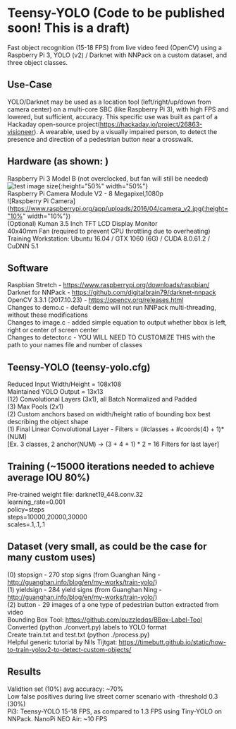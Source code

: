 # Teensy-YOLO (Code to be published soon!  This is a draft)
Fast object recognition (15-18 FPS) from live video feed (OpenCV) using a Raspberry Pi 3, YOLO (v2) / Darknet with NNPack on a custom dataset, and three object classes.

Use-Case
--------
YOLO/Darknet may be used as a location tool (left/right/up/down from camera center) on a multi-core SBC (like Raspberry Pi 3), with high FPS and lowered, but sufficient, accuracy.  This specific use was built as part of a Hackaday open-source project(https://hackaday.io/project/26863-visioneer).  A wearable, used by a visually impaired person, to detect the presence and direction of a pedestrian button near a crosswalk.

Hardware (as shown:  )
--------
Raspberry Pi 3 Model B (not overclocked, but fan will still be needed)  
![test image size](https://www.raspberrypi.org/app/uploads/2017/05/Raspberry-Pi-3-1-1619x1080.jpg){:height="50%" width="50%"}       
Raspberry Pi Camera Module V2 - 8 Megapixel,1080p     
![Raspberry Pi Camera](https://www.raspberrypi.org/app/uploads/2016/04/camera_v2.jpg{:height="10%" width="10%"})     
(Optional) Kuman 3.5 Inch TFT LCD Display Monitor    
40x40mm Fan (required to prevent CPU throttling due to overheating)   
Training Workstation: Ubuntu 16.04 / GTX 1060 (6G) / CUDA 8.0.61.2 / CuDNN 5.1    

Software
--------
Raspbian Stretch - https://www.raspberrypi.org/downloads/raspbian/    
Darknet for NNPack - https://github.com/digitalbrain79/darknet-nnpack    
OpenCV 3.3.1 (2017.10.23) - https://opencv.org/releases.html    
Changes to demo.c - default demo will not run NNPack multi-threading, without these modifications    
Changes to image.c - added simple equation to output whether bbox is left, right or center of screen center    
Changes to detector.c - YOU WILL NEED TO CUSTOMIZE THIS with the path to your names file and number of classes   

Teensy-YOLO  (teensy-yolo.cfg)
-----------
Reduced Input Width/Height = 108x108    
Maintained YOLO Output = 13x13    
(12) Convolutional Layers (3x1), all Batch Normalized and Padded    
(3) Max Pools (2x1)    
(2) Custom anchors based on width/height ratio of bounding box best describing the object shape    
(1) Final Linear Convolutional Layer - Filters = (#classes + #coords(4) + 1)*(NUM)    
[Ex. 3 classes, 2 anchor(NUM) -> (3 + 4 + 1) * 2 = 16  Filters for last layer]    

Training (~15000 iterations needed to achieve average IOU 80%)
--------  
Pre-trained weight file: darknet19_448.conv.32    
learning_rate=0.001    
policy=steps    
steps=10000,20000,30000    
scales=.1,.1,.1    

Dataset (very small, as could be the case for many custom uses)    
-------
(0) stopsign - 270 stop signs (from Guanghan Ning - http://guanghan.info/blog/en/my-works/train-yolo/)    
(1) yieldsign - 284 yield signs (from Guanghan Ning - http://guanghan.info/blog/en/my-works/train-yolo/)    
(2) button - 29 images of a one type of pedestrian button extracted from video    
Bounding Box Tool:  https://github.com/puzzledqs/BBox-Label-Tool    
Converted (python ./convert.py) labels to YOLO format    
Create train.txt and test.txt (python ./process.py)    
Helpful generic tutorial by Nils Tijtgat: https://timebutt.github.io/static/how-to-train-yolov2-to-detect-custom-objects/    

Results
-------
Validtion set (10%) avg accuracy: ~70%    
Low false positives during live street corner scenario with -threshold 0.3 (30%)    
Pi3: Teensy-YOLO 15-18 FPS, as compared to 1.3 FPS using Tiny-YOLO on NNPack.
NanoPi NEO Air: ~10 FPS
